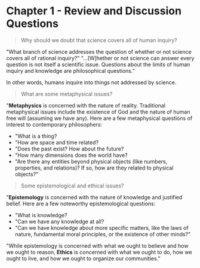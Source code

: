 # Chapter 1 - Review and Discussion Questions

> Why should we doubt that science covers all of human inquiry?

"What branch of science addresses the question of whether or not science covers all of rational inquiry?" "...[W]hether or not science can answer every question is not itself a scientific issue. Questions about the limits of human inquiry and knowledge are philosophical questions."

In other words, humans inquire into things not addressed by science.

> What are some metaphysical issues?

"**Metaphysics** is concerned with the nature of reality. Traditional metaphysical issues include the existence of God and the nature of human free will (assuming we have any). Here are a few metaphysical questions of interest to contemporary philosophers:

- "What is a thing?
- "How are space and time related?
- "Does the past exist? How about the future?
- "How many dimensions does the world have?
- "Are there any entities beyond physical objects (like numbers, properties, and relations)? If so, how are they related to physical objects?"

> Some epistemological and ethical issues?

"**Epistemology** is concerned with the nature of knowledge and justified belief. Here are a few noteworthy epistemological questions:

- "What is knowledge?
- "Can we have any knowledge at all?
- "Can we have knowledge about more specific matters, like the laws of nature, fundamental moral principles, or the existence of other minds?"

"While epistemology is concerned with what we ought to believe and how we ought to reason, **Ethics** is concerned with what we ought to do, how we ought to live, and how we ought to organize our communities."
